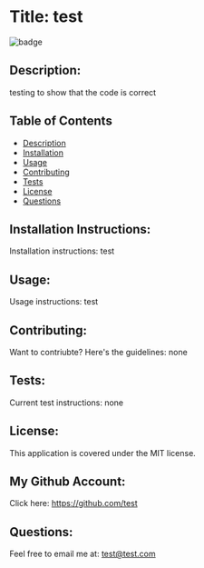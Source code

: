
# Title: test 
![badge](https://img.shields.io/badge/license-MIT-darkred)

## Description:

testing to show that the code is correct

## Table of Contents
- [Description](#description)
- [Installation](#installation)
- [Usage](#usage)
- [Contributing](#contributing)
- [Tests](#tests)
- [License](#license)
- [Questions](#questions)

## Installation Instructions:
Installation instructions: test

## Usage:
Usage instructions: test

## Contributing:
Want to contriubte? Here's the guidelines: none

## Tests:
Current test instructions: none

## License:
This application is covered under the MIT license. 

## My Github Account:
  Click here: https://github.com/test

  ## Questions:
  Feel free to email me at: test@test.com
